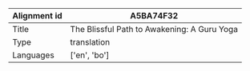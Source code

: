 |Alignment id | A5BA74F32
| --- | --- 
|Title | The Blissful Path to Awakening: A Guru Yoga 
|Type | translation
|Languages | ['en', 'bo']